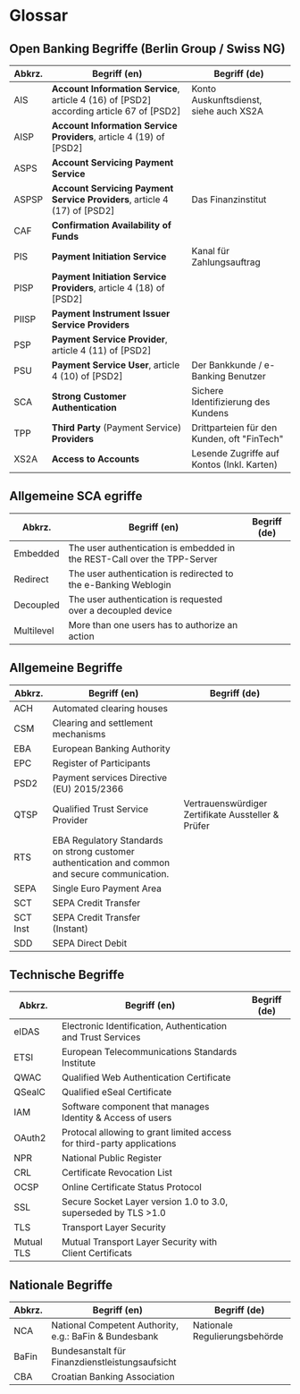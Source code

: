# Glossar

## Open Banking Begriffe (Berlin Group / Swiss NG)

| Abkrz. |                                       Begriff (en)                                       |                Begriff (de)                 |
| ------ | ---------------------------------------------------------------------------------------- | ------------------------------------------- |
| AIS    | **Account Information Service**, article 4 (16) of [PSD2] according article 67 of [PSD2] | Konto Auskunftsdienst, siehe auch XS2A      |
| AISP   | **Account Information Service Providers**, article 4 (19) of [PSD2]                      |                                             |
| ASPS   | **Account Servicing Payment Service**                                                    |                                             |
| ASPSP  | **Account Servicing Payment Service Providers**, article 4 (17) of [PSD2]                | Das Finanzinstitut                          |
| CAF    | **Confirmation Availability of Funds**                                                   |                                             |
| PIS    | **Payment Initiation Service**                                                           | Kanal für Zahlungsauftrag                   |
| PISP   | **Payment Initiation Service Providers**, article 4 (18) of [PSD2]                       |                                             |
| PIISP  | **Payment Instrument Issuer Service Providers**                                          |                                             |
| PSP    | **Payment Service Provider**, article 4 (11) of [PSD2]                                   |                                             |
| PSU    | **Payment Service User**, article 4 (10) of [PSD2]                                       | Der Bankkunde / e-Banking Benutzer          |
| SCA    | **Strong Customer Authentication**                                                       | Sichere Identifizierung des Kundens         |
| TPP    | **Third Party** (Payment Service) **Providers**                                          | Drittparteien für den Kunden, oft "FinTech" |
| XS2A   | **Access to Accounts**                                                                   | Lesende Zugriffe auf Kontos (Inkl. Karten)  |

## Allgemeine SCA egriffe

|   Abkrz.   |                               Begriff (en)                               | Begriff (de) |
| ---------- | ------------------------------------------------------------------------ | ------------ |
| Embedded   | The user authentication is embedded in the REST-Call over the TPP-Server |              |
| Redirect   | The user authentication is redirected to the e-Banking Weblogin          |              |
| Decoupled  | The user authentication is requested over a decoupled device             |              |
| Multilevel | More than one users has to authorize an action                           |              |

## Allgemeine Begriffe

|  Abkrz.  |                                          Begriff (en)                                           |                    Begriff (de)                    |
| -------- | ----------------------------------------------------------------------------------------------- | -------------------------------------------------- |
| ACH      | Automated clearing houses                                                                       |                                                    |
| CSM      | Clearing and settlement mechanisms                                                              |                                                    |
| EBA      | European Banking Authority                                                                      |                                                    |
| EPC      | Register of Participants                                                                        |                                                    |
| PSD2     | Payment services Directive (EU) 2015/2366                                                       |                                                    |
| QTSP     | Qualified Trust Service Provider                                                                | Vertrauenswürdiger Zertifikate Aussteller & Prüfer |
| RTS      | EBA Regulatory Standards on strong customer authentication and common and secure communication. |                                                    |
| SEPA     | Single Euro Payment Area                                                                        |                                                    |
| SCT      | SEPA Credit Transfer                                                                            |                                                    |
| SCT Inst | SEPA Credit Transfer (Instant)                                                                  |                                                    |
| SDD      | SEPA Direct Debit                                                                               |                                                    |


## Technische Begriffe

|   Abkrz.   |                              Begriff (en)                              | Begriff (de) |
| ---------- | ---------------------------------------------------------------------- | ------------ |
| eIDAS      | Electronic Identification, Authentication and Trust Services           |              |
| ETSI       | European Telecommunications Standards Institute                        |              |
| QWAC       | Qualified Web Authentication Certificate                               |              |
| QSealC     | Qualified eSeal Certificate                                            |              |
| IAM        | Software component that manages Identity & Access of users             |              |
| OAuth2     | Protocal allowing to grant limited access for third-party applications |              |
| NPR        | National Public Register                                               |              |
| CRL        | Certificate Revocation List                                            |              |
| OCSP       | Online Certificate Status Protocol                                     |              |
| SSL        | Secure Socket Layer version 1.0 to 3.0, superseded by TLS >1.0         |              |
| TLS        | Transport Layer Security                                               |              |
| Mutual TLS | Mutual Transport Layer Security with Client Certificats                |              |


## Nationale Begriffe

| Abkrz. |                      Begriff (en)                      |         Begriff (de)          |
| ------ | ------------------------------------------------------ | ----------------------------- |
| NCA    | National Competent Authority, e.g.: BaFin & Bundesbank | Nationale Regulierungsbehörde |
| BaFin  | Bundesanstalt für Finanzdienstleistungsaufsicht        |                               |
| CBA    | Croatian Banking Association                           |                               |
